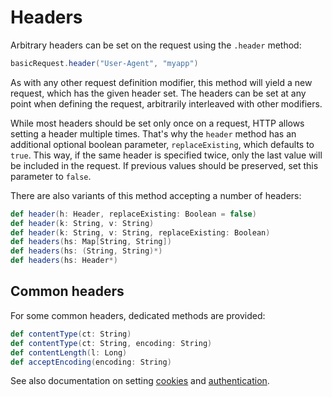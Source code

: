 # Headers

Arbitrary headers can be set on the request using the `.header` method:

```scala
basicRequest.header("User-Agent", "myapp")
```

As with any other request definition modifier, this method will yield a new request, which has the given header set. The headers can be set at any point when defining the request, arbitrarily interleaved with other modifiers.

While most headers should be set only once on a request, HTTP allows setting a header multiple times. That's why the `header` method has an additional optional boolean parameter, `replaceExisting`, which defaults to `true`. This way, if the same header is specified twice, only the last value will be included in the request. If previous values should be preserved, set this parameter to `false`.

There are also variants of this method accepting a number of headers:

```scala
def header(h: Header, replaceExisting: Boolean = false)
def header(k: String, v: String)
def header(k: String, v: String, replaceExisting: Boolean)
def headers(hs: Map[String, String])
def headers(hs: (String, String)*)
def headers(hs: Header*)
```

## Common headers

For some common headers, dedicated methods are provided:

```scala
def contentType(ct: String)
def contentType(ct: String, encoding: String)
def contentLength(l: Long)
def acceptEncoding(encoding: String)
```    

See also documentation on setting [cookies](cookies.html) and [authentication](authentication.html).
